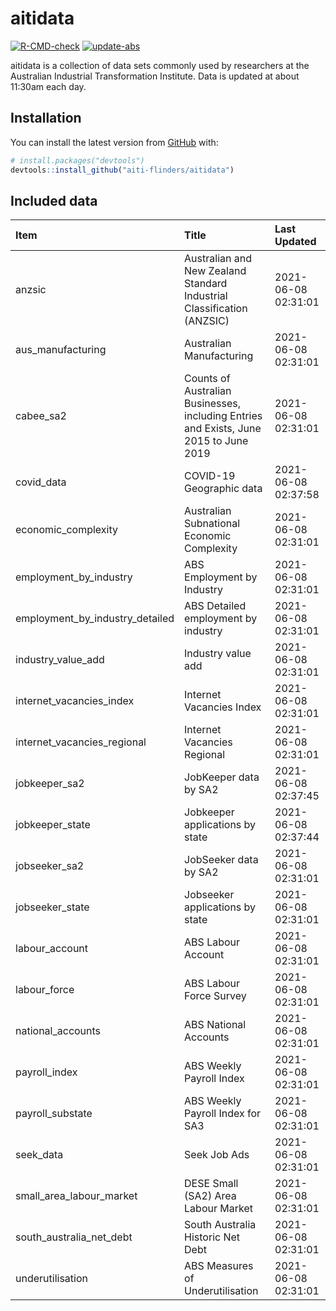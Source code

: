 
<!-- README.md is generated from README.Rmd. Please edit that file -->

# aitidata

<!-- badges: start -->

[![R-CMD-check](https://github.com/aiti-flinders/aitidata/actions/workflows/R-CMD-check.yaml/badge.svg)](https://github.com/aiti-flinders/aitidata/actions/workflows/R-CMD-check.yaml)
[![update-abs](https://github.com/aiti-flinders/aitidata/workflows/update-abs/badge.svg)](https://github.com/aiti-flinders/aitidata/actions)
<!-- badges: end -->

aitidata is a collection of data sets commonly used by researchers at
the Australian Industrial Transformation Institute. Data is updated at
about 11:30am each day.

## Installation

You can install the latest version from [GitHub](https://github.com/)
with:

``` r
# install.packages("devtools")
devtools::install_github("aiti-flinders/aitidata")
```

## Included data

| Item                               | Title                                                                                 | Last Updated        |
| :--------------------------------- | :------------------------------------------------------------------------------------ | :------------------ |
| anzsic                             | Australian and New Zealand Standard Industrial Classification (ANZSIC)                | 2021-06-08 02:31:01 |
| aus\_manufacturing                 | Australian Manufacturing                                                              | 2021-06-08 02:31:01 |
| cabee\_sa2                         | Counts of Australian Businesses, including Entries and Exists, June 2015 to June 2019 | 2021-06-08 02:31:01 |
| covid\_data                        | COVID-19 Geographic data                                                              | 2021-06-08 02:37:58 |
| economic\_complexity               | Australian Subnational Economic Complexity                                            | 2021-06-08 02:31:01 |
| employment\_by\_industry           | ABS Employment by Industry                                                            | 2021-06-08 02:31:01 |
| employment\_by\_industry\_detailed | ABS Detailed employment by industry                                                   | 2021-06-08 02:31:01 |
| industry\_value\_add               | Industry value add                                                                    | 2021-06-08 02:31:01 |
| internet\_vacancies\_index         | Internet Vacancies Index                                                              | 2021-06-08 02:31:01 |
| internet\_vacancies\_regional      | Internet Vacancies Regional                                                           | 2021-06-08 02:31:01 |
| jobkeeper\_sa2                     | JobKeeper data by SA2                                                                 | 2021-06-08 02:37:45 |
| jobkeeper\_state                   | Jobkeeper applications by state                                                       | 2021-06-08 02:37:44 |
| jobseeker\_sa2                     | JobSeeker data by SA2                                                                 | 2021-06-08 02:31:01 |
| jobseeker\_state                   | Jobseeker applications by state                                                       | 2021-06-08 02:31:01 |
| labour\_account                    | ABS Labour Account                                                                    | 2021-06-08 02:31:01 |
| labour\_force                      | ABS Labour Force Survey                                                               | 2021-06-08 02:31:01 |
| national\_accounts                 | ABS National Accounts                                                                 | 2021-06-08 02:31:01 |
| payroll\_index                     | ABS Weekly Payroll Index                                                              | 2021-06-08 02:31:01 |
| payroll\_substate                  | ABS Weekly Payroll Index for SA3                                                      | 2021-06-08 02:31:01 |
| seek\_data                         | Seek Job Ads                                                                          | 2021-06-08 02:31:01 |
| small\_area\_labour\_market        | DESE Small (SA2) Area Labour Market                                                   | 2021-06-08 02:31:01 |
| south\_australia\_net\_debt        | South Australia Historic Net Debt                                                     | 2021-06-08 02:31:01 |
| underutilisation                   | ABS Measures of Underutilisation                                                      | 2021-06-08 02:31:01 |
